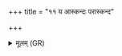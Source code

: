 +++
title = "११ य आस्कन्दः परास्कन्द"

+++
<details><summary>मूलम् (GR)</summary>

य आस्कन्दः परास्कन्द  
आखुः ककुभ आत् क्रिमिः ।  
उपजीकाँ उपक्वसान् +++(Bhatt. upakvasāṃ)+++  
तान् सर्वान् जम्भयामसि ॥
</details>